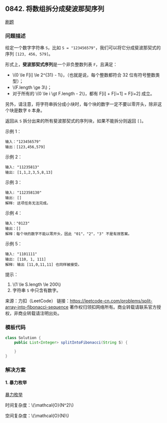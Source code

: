 <script src="https://cdn.bootcss.com/mathjax/2.7.7/MathJax.js?config=TeX-AMS-MML_HTMLorMML"></script>

## 0842. 将数组拆分成斐波那契序列

[刷题](qu0842/solu/Solution.java)

### 问题描述

给定一个数字字符串 `S`，比如 `S = "123456579"`，我们可以将它分成斐波那契式的序列 `[123, 456, 579]`。

形式上，**斐波那契式序列**是一个非负整数列表 `F`，且满足：

* \\(0 \le F[i] \le 2^{31} - 1\\)，（也就是说，每个整数都符合 32 位有符号整数类型）；
* \\(F.length \ge 3\\)；
* 对于所有的 \\(0 \le i \gt F.length - 2\\)，都有 F[i] + F[i+1] = F[i+2] 成立。

另外，请注意，将字符串拆分成小块时，每个块的数字一定不要以零开头，除非这个块是数字 `0` 本身。

返回从 `S` 拆分出来的所有斐波那契式的序列块，如果不能拆分则返回 `[]`。

示例 1：

```
输入："123456579"
输出：[123,456,579]
```

示例 2：

```
输入: "11235813"
输出: [1,1,2,3,5,8,13]
```

示例 3：

```
输入: "112358130"
输出: []
解释: 这项任务无法完成。
```

示例 4：

```
输入："0123"
输出：[]
解释：每个块的数字不能以零开头，因此 "01"，"2"，"3" 不是有效答案。
```

示例 5：

```
输入: "1101111"
输出: [110, 1, 111]
解释: 输出 [11,0,11,11] 也同样被接受。
```

提示：

1. \\(1 \le S.length \le 200\\)
2. 字符串 `S` 中只含有数字。

来源：力扣（LeetCode）
链接：https://leetcode-cn.com/problems/split-array-into-fibonacci-sequence
著作权归领扣网络所有。商业转载请联系官方授权，非商业转载请注明出处。

### 模板代码

``` java
class Solution {
    public List<Integer> splitIntoFibonacci(String S) {

    }
}
```

### 解决方案

#### 1. 暴力枚举

[暴力枚举](qu0842/solu1/Solution.java)

时间复杂度：\\(\mathcal{O}(N^2)\\)

空间复杂度：\\(\mathcal{O}(N)\\)
